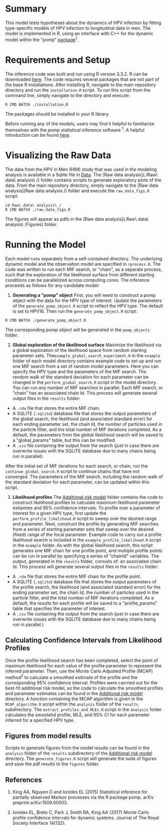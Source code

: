 # Summary
This model tests hypotheses about the dynamics of HPV infection by fitting type-specific models of HPV infection to longitudinal data in men. 
The model is implemented in R, using an interface with C++ for the dynamic model within the "pomp" [package](http://kingaa.github.io/pomp/install.html)<sup>1</sup>.

# Requirements and Setup 
The inference code was built and run using R version 3.3.2. R can be downloaded [here](https://www.r-project.org).
The code requires several packages that are not part of the base R installations. After installing R, navigate to the main repository directory and run the `installation.R` script. To run this script from the command line, simply navigate to the directory and execute:
```
R CMD BATCH ./installation.R 
```
The packages should be installed in your R library.

Before running any of the models, users may find it helpful to familiarize themselves with the *pomp* statistical inference software <sup>1</sup>. A helpful introduction can be found [here](https://kingaa.github.io/pomp/vignettes/getting_started.html).

# Visualizing the Raw Data
The data from the HPV in Men (HIM) study that was used in the modeling analysis is available in a Sqlite file in [Data](./Data). The [Raw data analysis](./Raw\ data\ analysis\ /) folder contains scripts to generate exploratory plots of the data. From the main repository directory, simply navigate to the [Raw data analysis](Raw data analysis /) folder and execute the `raw_data_figs.R` script:
```
cd Raw\ data\ analysis\ /
R CMD BATCH ./raw_data_figs.R 
```
The figures will appear as pdfs in the [Raw data analysis](.Raw\ data\ analysis\ /Figures) folder.

# Running the Model 
Each model runs separately from a self-contained directory. The underlying dynamic model and the observation model are specified in `rprocess.R`. The code was written to run each MIF search, or "chain", as a separate process, such that the exploration of the likelihood surface from different starting conditions can be parallelized across computing cores. The inference proceeds as follows for any candidate model:
1. **Generating a "pomp" object**  First, you will need to construct a pomp object with the data for the HPV type of interest. Update the parameters of the `generate_pomp_object.R` script to reflect the HPV type. The default is set to HPV16. Then run the `generate_pomp_object.R` script:
```
R CMD BATCH ./generate_pomp_object.R
```
The corresponding pomp object will be generated in the `pomp_objects` folder.

2. **Global exploration of the likelihood surface** Maximize the likelihood via a global exploration of the likelihood space from random starting parameter sets.  The`example_global_search_experiment.R` in the `example` folder of each model directory contains example code to set up and run one MIF search from a set of random model parameters. Here you can specify the HPV type and the parameters of the MIF search. The random walk of the standard deviation for each parameter can be changed in the `perform_global_search.R` script in the model directory. You can run any number of MIF searches in parallel. Each MIF search, or "chain" has an associated chain Id. This process will generate several output files in the `results` folder:
* A `.rda` file that stores the entire MIF chain.
* A SQLITE (`.sqlite`) database file that stores the output parameters of the global search, the likelihood (and associated standard error) for each ending parameter set, the chain Id, the number of particles used in the particle filter, and the total number of MIF iterations completed. As a default, the parameters from the global likelihood search will be saved to a "global_params" table, but this can be modified.
* A `.csv` file containing the output from the search (just in case there are overwrite issues with the SQLITE database due to many chains being run in parallel).

After the initial set of MIF iterations for each search, or chain, run the `continue_global_search.R` script to continue chains that have not converged. The parameters of the MIF search, including the random walk of the standard deviation for each parameter, can be updated within this script.

3. **Likelihood profiles** The [Additional risk model](./Inference/additional_risk_model) folder contains the code to construct likelihood profiles to calculate maximum likelihood parameter estiamtes and 95% confidence intervals. To profile over a parameter of interest for a given HPV type, first update the `perform_profile_likelihood.R` script to sweep over the desired range and parameter. Next, construct the profile by generating MIF searches from a series of starting parameter sets that sweep over the desired (fixed) range of the focal parameter. Example code to carry out a profile likelihood search is included in the `example_profile_likelihood.R` script in the `example` folder. As with the global likelihood search, this script generates one MIF chain for one profile point, and multiple profile points can be run in parallel by specifying a series of "chainId" variables. The output, generated in the `results` folder, consists of:
an associated chain Id. This process will generate several output files in the `results` folder:
* A `.rda` file that stores the entire MIF chain for the profile point.
* A SQLITE (`.sqlite`) database file that stores the output parameters of the profile search, the likelihood (and associated standard error) for the ending parameter set, the chain Id, the number of particles used in the particle filter, and the total number of MIF iterations completed. As a default, the results for each profile will be saved to a "profile_params" table that specifies the parameter of interest.
* A `.csv` file containing the output from the search (just in case there are overwrite issues with the SQLITE database due to many chains being run in parallel.)

## Calculating Confidence Intervals from Likelihood Profiles
Once the profile likelihood search has been completed, select the point of maximum likelihood for each value of the profile parameter to represent the inferred parameter. Then, use the Monte Carlo Adjusted Profile (MCAP) method<sup>2</sup> to calculate a smoothed estimate of the profile and the corresponding 95% confidence interval. Profiles were carrried out for the best-fit additional risk model, so the code to calculate the smoothed profiles and parameter estimates can be found in the [Additional risk model](./Inference/additional_risk_model) directory. A function containing the MCAP algorithm is given in the `MCAP_algorithm.R` script within the `analysis` folder of the `results` subdirectory. The `extract_profiles_and_MLEs.R` script in the `analysis` folder calculates the smootehd profile, MLE, and 95% CI for each parameter inferred for a specified HPV type.

## Figures from model results 
Scripts to generate figures from the model results can be found in the `analysis` folder of the `results` subdirectory of the [Additional risk model](./Inference/additional_risk_model) directory. The `generate_figures.R` script will generate the suite of figures and save the pdf results to the `figures` folder.

## References
1. King AA, Nguyen D and Ionides EL (2015) Statistical inference for partially observed Markov processes via the R package pomp. arXiv preprint arXiv:1509.00503.

2. Ionides EL, Breto C, Park J, Smith RA, King AA (2017) Monte Carlo profile confidence
 intervals for dynamic systems. Journal of The Royal Society Interface 14(132).
 


